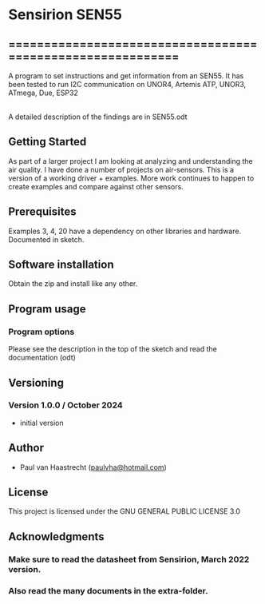 # Sensirion SEN55

## ===========================================================

A program to set instructions and get information from an SEN55. It has been
tested to run I2C communication on UNOR4, Artemis ATP, UNOR3, ATmega, Due, ESP32

<br> A detailed description of the findings are in SEN55.odt

## Getting Started
As part of a larger project I am looking at analyzing and understanding the air quality.
I have done a number of projects on air-sensors. This is a version of a working driver + examples.
More work continues to happen to create examples and compare against other sensors.

## Prerequisites
Examples 3, 4, 20 have a dependency on other libraries and hardware. Documented in sketch.

## Software installation
Obtain the zip and install like any other.

## Program usage

### Program options
Please see the description in the top of the sketch and read the documentation (odt)

## Versioning

### Version 1.0.0 / October 2024
 * initial version

## Author
 * Paul van Haastrecht (paulvha@hotmail.com)

## License
This project is licensed under the GNU GENERAL PUBLIC LICENSE 3.0

## Acknowledgments

### Make sure to read the datasheet from Sensirion, March 2022 version.<br>
### Also read the many documents in the extra-folder.<br>
